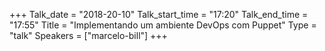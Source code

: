 +++
Talk_date = "2018-20-10"
Talk_start_time = "17:20"
Talk_end_time = "17:55"
Title = "Implementando um ambiente DevOps com Puppet"
Type = "talk"
Speakers = ["marcelo-bill"]
+++


